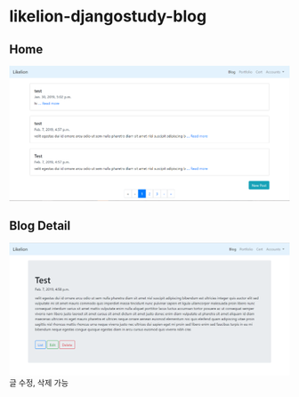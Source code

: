 # likelion-djangostudy-blog


## Home
<img src="/bloghome.png"></img>

## Blog Detail
<img src="/blogdetail.png"></img>
글 수정, 삭제 가능
